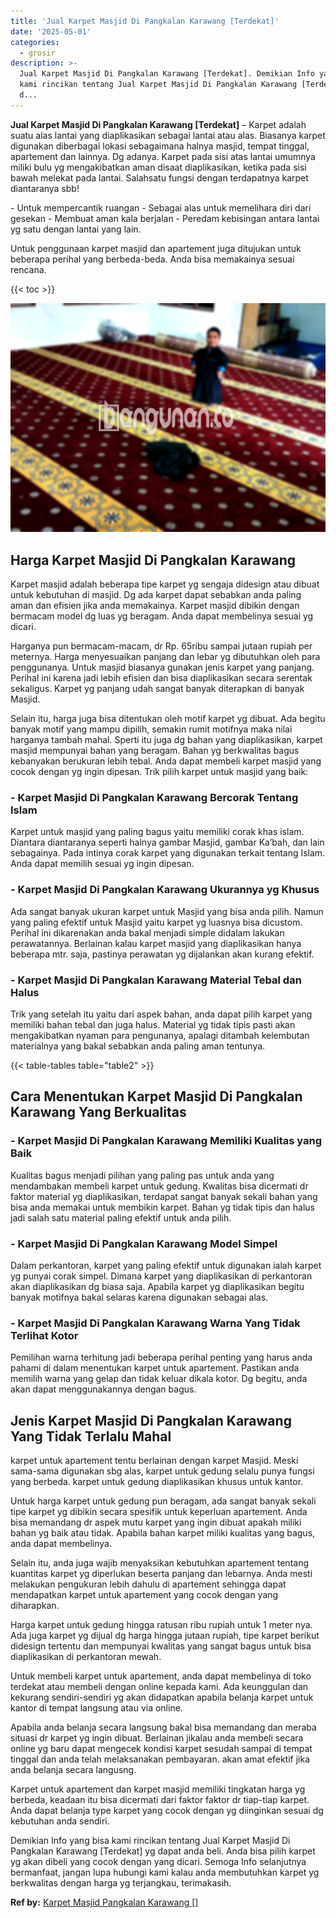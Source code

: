 ```yaml
---
title: 'Jual Karpet Masjid Di Pangkalan Karawang [Terdekat]'
date: '2025-05-01'
categories:
  - grosir
description: >-
  Jual Karpet Masjid Di Pangkalan Karawang [Terdekat]. Demikian Info yang bisa
  kami rincikan tentang Jual Karpet Masjid Di Pangkalan Karawang [Terdekat] yg
  d...
---
```


**Jual Karpet Masjid Di Pangkalan Karawang \[Terdekat\]** – Karpet adalah suatu alas lantai yang diaplikasikan sebagai lantai atau alas. Biasanya karpet digunakan diberbagai lokasi sebagaimana halnya masjid, tempat tinggal, apartement dan lainnya. Dg adanya. Karpet pada sisi atas lantai umumnya miliki bulu yg mengakibatkan aman disaat diaplikasikan, ketika pada sisi bawah melekat pada lantai. Salahsatu fungsi dengan terdapatnya karpet diantaranya sbb!

\- Untuk mempercantik ruangan - Sebagai alas untuk memelihara diri dari gesekan - Membuat aman kala berjalan - Peredam kebisingan antara lantai yg satu dengan lantai yang lain.

Untuk penggunaan karpet masjid dan apartement juga ditujukan untuk beberapa perihal yang berbeda-beda. Anda bisa memakainya sesuai rencana.

{{< toc >}}

![Jual Karpet Masjid Di Pangkalan Karawang [Terdekat]](/images/grosir-karpet-murah-34.png)

## Harga Karpet Masjid Di Pangkalan Karawang

Karpet masjid adalah beberapa tipe karpet yg sengaja didesign atau dibuat untuk kebutuhan di masjid. Dg ada karpet dapat sebabkan anda paling aman dan efisien jika anda memakainya. Karpet masjid dibikin dengan bermacam model dg luas yg beragam. Anda dapat membelinya sesuai yg dicari.

Harganya pun bermacam-macam, dr Rp. 65ribu sampai jutaan rupiah per meternya. Harga menyesuaikan panjang dan lebar yg dibutuhkan oleh para penggunanya. Untuk masjid biasanya gunakan jenis karpet yang panjang. Perihal ini karena jadi lebih efisien dan bisa diaplikasikan secara serentak sekaligus. Karpet yg panjang udah sangat banyak diterapkan di banyak Masjid.

Selain itu, harga juga bisa ditentukan oleh motif karpet yg dibuat. Ada begitu banyak motif yang mampu dipilih, semakin rumit motifnya maka nilai harganya tambah mahal. Sperti itu juga dg bahan yang diaplikasikan, karpet masjid mempunyai bahan yang beragam. Bahan yg berkwalitas bagus kebanyakan berukuran lebih tebal. Anda dapat membeli karpet masjid yang cocok dengan yg ingin dipesan. Trik pilih karpet untuk masjid yang baik:

### \- Karpet Masjid Di Pangkalan Karawang Bercorak Tentang Islam

Karpet untuk masjid yang paling bagus yaitu memiliki corak khas islam. Diantara diantaranya seperti halnya gambar Masjid, gambar Ka’bah, dan lain sebagainya. Pada intinya corak karpet yang digunakan terkait tentang Islam. Anda dapat memilih sesuai yg ingin dipesan.

### \- Karpet Masjid Di Pangkalan Karawang Ukurannya yg Khusus

Ada sangat banyak ukuran karpet untuk Masjid yang bisa anda pilih. Namun yang paling efektif untuk Masjid yaitu karpet yg luasnya bisa dicustom. Perihal ini dikarenakan anda bakal menjadi simple didalam lakukan perawatannya. Berlainan kalau karpet masjid yang diaplikasikan hanya beberapa mtr. saja, pastinya perawatan yg dijalankan akan kurang efektif.

### \- Karpet Masjid Di Pangkalan Karawang Material Tebal dan Halus

Trik yang setelah itu yaitu dari aspek bahan, anda dapat pilih karpet yang memiliki bahan tebal dan juga halus. Material yg tidak tipis pasti akan mengakibatkan nyaman para pengunanya, apalagi ditambah kelembutan materialnya yang bakal sebabkan anda paling aman tentunya.

{{< table-tables table="table2" >}}

## Cara Menentukan Karpet Masjid Di Pangkalan Karawang Yang Berkualitas

### \- Karpet Masjid Di Pangkalan Karawang Memiliki Kualitas yang Baik

Kualitas bagus menjadi pilihan yang paling pas untuk anda yang mendambakan membeli karpet untuk gedung. Kwalitas bisa dicermati dr faktor material yg diaplikasikan, terdapat sangat banyak sekali bahan yang bisa anda memakai untuk membikin karpet. Bahan yg tidak tipis dan halus jadi salah satu material paling efektif untuk anda pilih.

### \- Karpet Masjid Di Pangkalan Karawang Model Simpel

Dalam perkantoran, karpet yang paling efektif untuk digunakan ialah karpet yg punyai corak simpel. Dimana karpet yang diaplikasikan di perkantoran akan diaplikasikan dg biasa saja. Apabila karpet yg diaplikasikan begitu banyak motifnya bakal selaras karena digunakan sebagai alas.

### \- Karpet Masjid Di Pangkalan Karawang Warna Yang Tidak Terlihat Kotor

Pemilihan warna terhitung jadi beberapa perihal penting yang harus anda pahami di dalam menentukan karpet untuk apartement. Pastikan anda memilih warna yang gelap dan tidak keluar dikala kotor. Dg begitu, anda akan dapat menggunakannya dengan bagus.

## Jenis Karpet Masjid Di Pangkalan Karawang Yang Tidak Terlalu Mahal

karpet untuk apartement tentu berlainan dengan karpet Masjid. Meski sama-sama digunakan sbg alas, karpet untuk gedung selalu punya fungsi yang berbeda. karpet untuk gedung diaplikasikan khusus untuk kantor.

Untuk harga karpet untuk gedung pun beragam, ada sangat banyak sekali tipe karpet yg dibikin secara spesifik untuk keperluan apartement. Anda bisa memandang dr aspek mutu karpet yang ingin dibuat apakah miliki bahan yg baik atau tidak. Apabila bahan karpet miliki kualitas yang bagus, anda dapat membelinya.

Selain itu, anda juga wajib menyaksikan kebutuhkan apartement tentang kuantitas karpet yg diperlukan beserta panjang dan lebarnya. Anda mesti melakukan pengukuran lebih dahulu di apartement sehingga dapat mendapatkan karpet untuk apartement yang cocok dengan yang diharapkan.

Harga karpet untuk gedung hingga ratusan ribu rupiah untuk 1 meter nya. Ada juga karpet yg dijual dg harga hingga jutaan rupiah, tipe karpet berikut didesign tertentu dan mempunyai kwalitas yang sangat bagus untuk bisa diaplikasikan di perkantoran mewah.

Untuk membeli karpet untuk apartement, anda dapat membelinya di toko terdekat atau membeli dengan online kepada kami. Ada keunggulan dan kekurang sendiri-sendiri yg akan didapatkan apabila belanja karpet untuk kantor di tempat langsung atau via online.

Apabila anda belanja secara langsung bakal bisa memandang dan meraba situasi dr karpet yg ingin dibuat. Berlainan jikalau anda membeli secara online yg baru dapat mengecek kondisi karpet sesudah sampai di tempat tinggal dan anda telah melaksanakan pembayaran. akan amat efektif jika anda belanja secara langusng.

Karpet untuk apartement dan karpet masjid memiliki tingkatan harga yg berbeda, keadaan itu bisa dicermati dari faktor faktor dr tiap-tiap karpet. Anda dapat belanja type karpet yang cocok dengan yg diinginkan sesuai dg kebutuhan anda sendiri.

Demikian Info yang bisa kami rincikan tentang Jual Karpet Masjid Di Pangkalan Karawang \[Terdekat\] yg dapat anda beli. Anda bisa pilih karpet yg akan dibeli yang cocok dengan yang dicari. Semoga Info selanjutnya bermanfaat, jangan lupa hubungi kami kalau anda membutuhkan karpet yg berkwalitas dengan harga yg terjangkau, terimakasih.

**Ref by:**  [Karpet Masjid Pangkalan Karawang []](https://id.wikipedia.org/wiki/Karpet)
